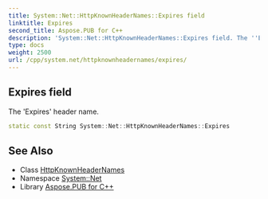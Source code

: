 ```yaml
---
title: System::Net::HttpKnownHeaderNames::Expires field
linktitle: Expires
second_title: Aspose.PUB for C++
description: 'System::Net::HttpKnownHeaderNames::Expires field. The ''Expires'' header name in C++.'
type: docs
weight: 2500
url: /cpp/system.net/httpknownheadernames/expires/
---
```

## Expires field


The 'Expires' header name.

```cpp
static const String System::Net::HttpKnownHeaderNames::Expires
```

## See Also

* Class [HttpKnownHeaderNames](../)
* Namespace [System::Net](../../)
* Library [Aspose.PUB for C++](../../../)
